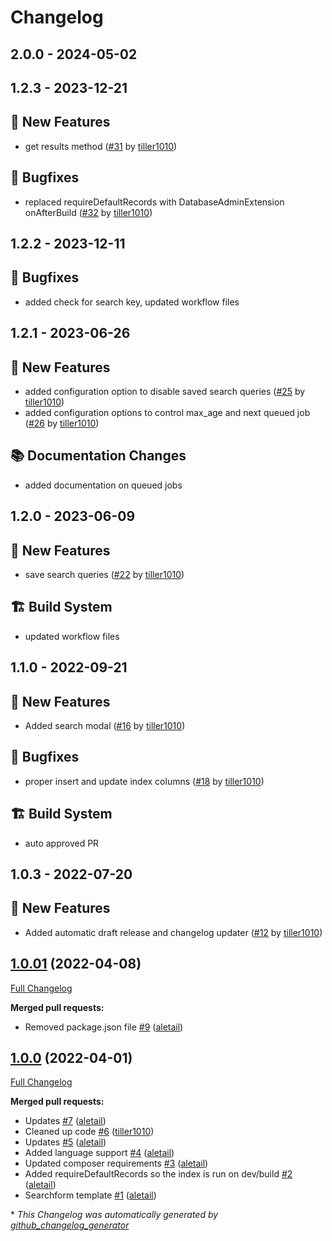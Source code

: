 # Changelog

## 2.0.0 - 2024-05-02




## 1.2.3 - 2023-12-21
## 🎉 New Features
- get results method ([#31](https://github.com/werkbot/silverstripe-module-search/pull/31) by [tiller1010](https://github.com/tiller1010))

## 🐛 Bugfixes
- replaced requireDefaultRecords with DatabaseAdminExtension onAfterBuild ([#32](https://github.com/werkbot/silverstripe-module-search/pull/32) by [tiller1010](https://github.com/tiller1010))



## 1.2.2 - 2023-12-11
## 🐛 Bugfixes
- added check for search key, updated workflow files



## 1.2.1 - 2023-06-26
## 🎉 New Features
- added configuration option to disable saved search queries ([#25](https://github.com/werkbot/silverstripe-module-search/pull/25) by [tiller1010](https://github.com/tiller1010))
- added configuration options to control max_age and next queued job ([#26](https://github.com/werkbot/silverstripe-module-search/pull/26) by [tiller1010](https://github.com/tiller1010))

## 📚 Documentation Changes
- added documentation on queued jobs



## 1.2.0 - 2023-06-09
## 🎉 New Features
- save search queries ([#22](https://github.com/werkbot/silverstripe-module-search/pull/22) by [tiller1010](https://github.com/tiller1010))

## 🏗️ Build System
- updated workflow files



## 1.1.0 - 2022-09-21
## 🎉 New Features
- Added search modal ([#16](https://github.com/werkbot/silverstripe-module-search/pull/16) by [tiller1010](https://github.com/tiller1010))

## 🐛 Bugfixes
- proper insert and update index columns ([#18](https://github.com/werkbot/silverstripe-module-search/pull/18) by [tiller1010](https://github.com/tiller1010))

## 🏗️ Build System
- auto approved PR



## 1.0.3 - 2022-07-20
## 🎉 New Features
- Added automatic draft release and changelog updater ([#12](https://github.com/werkbot/silverstripe-module-search/pull/12) by [tiller1010](https://github.com/tiller1010))



## [1.0.01](https://github.com/werkbot/silverstripe-module-search/tree/1.0.01) (2022-04-08)

[Full Changelog](https://github.com/werkbot/silverstripe-module-search/compare/1.0.0...1.0.01)

**Merged pull requests:**

- Removed package.json file [\#9](https://github.com/werkbot/silverstripe-module-search/pull/9) ([aletail](https://github.com/aletail))

## [1.0.0](https://github.com/werkbot/silverstripe-module-search/tree/1.0.0) (2022-04-01)

[Full Changelog](https://github.com/werkbot/silverstripe-module-search/compare/6fcb2a100e3f984555972156dc6909b102f437e8...1.0.0)

**Merged pull requests:**

- Updates [\#7](https://github.com/werkbot/silverstripe-module-search/pull/7) ([aletail](https://github.com/aletail))
- Cleaned up code [\#6](https://github.com/werkbot/silverstripe-module-search/pull/6) ([tiller1010](https://github.com/tiller1010))
- Updates [\#5](https://github.com/werkbot/silverstripe-module-search/pull/5) ([aletail](https://github.com/aletail))
- Added language support [\#4](https://github.com/werkbot/silverstripe-module-search/pull/4) ([aletail](https://github.com/aletail))
- Updated composer requirements [\#3](https://github.com/werkbot/silverstripe-module-search/pull/3) ([aletail](https://github.com/aletail))
- Added requireDefaultRecords so the index is run on dev/build [\#2](https://github.com/werkbot/silverstripe-module-search/pull/2) ([aletail](https://github.com/aletail))
- Searchform template [\#1](https://github.com/werkbot/silverstripe-module-search/pull/1) ([aletail](https://github.com/aletail))



\* *This Changelog was automatically generated by [github_changelog_generator](https://github.com/github-changelog-generator/github-changelog-generator)*
